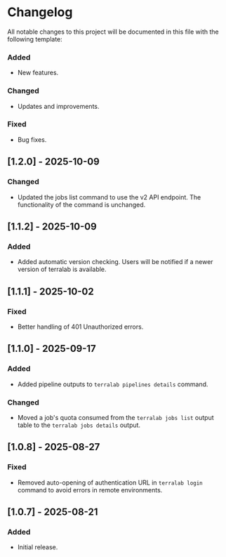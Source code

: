 # Changelog

All notable changes to this project will be documented in this file with the following template:

### Added
- New features.

### Changed
- Updates and improvements.

### Fixed
- Bug fixes.

## [1.2.0] - 2025-10-09

### Changed
- Updated the jobs list command to use the v2 API endpoint. The functionality of the command is unchanged.

## [1.1.2] - 2025-10-09

### Added
- Added automatic version checking. Users will be notified if a newer version of terralab is available.

## [1.1.1] - 2025-10-02

### Fixed
- Better handling of 401 Unauthorized errors.

## [1.1.0] - 2025-09-17

### Added
- Added pipeline outputs to `terralab pipelines details` command.

### Changed
- Moved a job's quota consumed from the `terralab jobs list` output table to the `terralab jobs details` output.

## [1.0.8] - 2025-08-27

### Fixed
- Removed auto-opening of authentication URL in `terralab login` command to avoid errors in remote environments.

## [1.0.7] - 2025-08-21

### Added
- Initial release.

